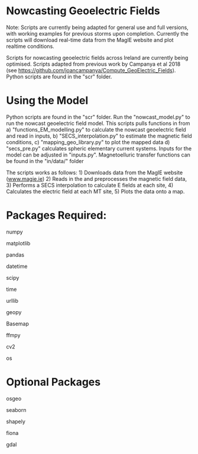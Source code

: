 # Nowcasting Geoelectric Fields
Note: Scripts are currently being adapted for general use and full versions, with working examples for previous storms upon completion. Currently the scripts will download real-time data from the MagIE website and plot realtime conditions.

Scripts for nowcasting geoelectric fields across Ireland are currently being optimised. Scripts adapted from previous work by Campanya et al 2018 (see https://github.com/joancampanya/Compute_GeoElectric_Fields). Python scripts are found in the "scr" folder.

# Using the Model

Python scripts are found in the "scr" folder. Run the "nowcast_model.py" to run the nowcast geoelectric field model. This scripts pulls functions in from a) "functions_EM_modelling.py" to calculate the nowcast geoelectric field and read in inputs, b) "SECS_interpolation.py" to estimate the magnetic field conditions, c) "mapping_geo_library.py" to plot the mapped data d) "secs_pre.py"  calculates spheric elementary current systems. Inputs for the model can be adjusted in "inputs.py". Magnetoelluric transfer functions can be found in the "in/data/" folder

The scripts works as follows: 1) Downloads data from the MagIE website (www.magie.ie) 2) Reads in the and preprocesses the magnetic field data, 3) Performs a SECS interpolation to calculate E fields at each site, 4) Calculates the electric field at each MT site, 5) Plots the data onto a map.


# Packages Required:
numpy

matplotlib

pandas

datetime

scipy

time 

urllib

geopy

Basemap

ffmpy

cv2 

os

# Optional Packages

osgeo

seaborn

shapely

fiona 

gdal



